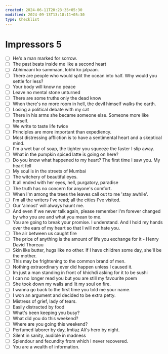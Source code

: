 ```yaml
---
created: 2024-06-11T20:23:35+05:30
modified: 2024-09-13T13:18:11+05:30
type: Checklist
---
```


# Impressors 5

- [ ] He's a man marked for sorrow.
- [ ] The past beats inside me like a second heart
- [ ] Abhimaani ko sammaan, lobhi ko jalpaan.
- [ ] There are people who would split the ocean into half. Why would you settle for less?
- [ ] Your body will know no peace
- [ ] Leave no mental stone unturned
- [ ] There are some truths only the dead know
- [ ] When there's no more room in hell, the devil himself walks the earth.
- [ ] Losing a political debate with my cat
- [ ] There in his arms she became someone else. Someone more like herself.
- [ ] We write to taste life twice
- [ ] Principles are more important than expediency.
- [ ] Most distressing affliction is to have a sentimental heart and a skeptical mind.
- [ ] I'm a wet bar of soap, the tighter you squeeze the faster I slip away.
- [ ] What in the pumpkin spiced latte is going on here?
- [ ] Do you know what happened to my heart? The first time I saw you. My heart fell
- [ ] My soul is in the streets of Mumbai
- [ ] The witchery of beautiful eyes.
- [ ] It all ended with her eyes, hell, purgatory, paradise
- [ ] The truth has no concern for anyone's comfort.
- [ ] When I'm among the trees the leaves call out to me 'stay awhile'.
- [ ] I'm all the writers I've read; all the cities I've visited.
- [ ] Our 'almost' will always haunt me.
- [ ] And even if we never talk again, please remember I'm forever changed by who you are and what you mean to me.
- [ ] You are going to break your promise. I understand. And I hold my hands over the ears of my heart so that I will not hate you.
- [ ] The air between us caught fire
- [ ] The price of anything is the amount of life you exchange for it - Henry David Thoreau
- [ ] Skin like butter, hugs like no other. If I have children some day, she'll be the mother.
- [ ] This may be frightening to the common brand of men.
- [ ] Nothing extraordinary ever did happen unless I caused it.
- [ ] Im just a man standing in front of khichdi asking for it to be sushi
- [ ] I can no longer read you but you are still my favourite poem
- [ ] She took down my walls and lit my soul on fire.
- [ ] I wanna go back to the first time you told me your name.
- [ ] I won an argument and decided to be extra petty.
- [ ] Mistress of grief, lady of tears.
- [ ] Easily distracted by food
- [ ] What's been keeping you busy?
- [ ] What did you do this weekend?
- [ ] Where are you going this weekend?
- [ ] Perfumed laborer by day, Imtiaz Ali's hero by night.
- [ ] Silent in sanity, audible in madness
- [ ] Splendour and fecundity from which I never recovered.
- [ ] You are a wealth of information.
